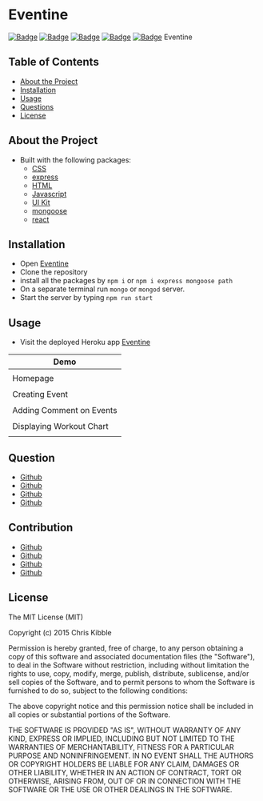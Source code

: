 # Eventine

[![Badge](https://img.shields.io/badge/License-MIT-blue)](https://opensource.org/licenses/MIT)
[![Badge](https://img.shields.io/badge/GitHub-chabivz-blueviolet?style=flat-square&logo=appveyor)](https://github.com/chabivz)
[![Badge](https://img.shields.io/badge/GitHub-tylerhance-blueviolet?style=flat-square&logo=appveyor)](https://github.com/tylerhance)
[![Badge](https://img.shields.io/badge/GitHub-DannyRoubin-blueviolet?style=flat-square&logo=appveyor)](https://github.com/DannyRoubin)
[![Badge](https://img.shields.io/badge/GitHub-MohamedB-01-blueviolet?style=flat-square&logo=appveyor)](https://github.com/MohamedB-01)
Eventine 
## Table of Contents

- [About the Project](#about-the-project)
- [Installation](#installation)
- [Usage](#usage)
- [Questions](#questions)
- [License](#License)

## About the Project


- Built with the following packages: 
  - [CSS](https://www.w3schools.com/css/)
  - [express](https://www.npmjs.com/package/express)
  - [HTML](https://www.w3schools.com/html/)
  - [Javascript](https://www.npmjs.com/package/CSS)
  - [UI Kit](https://getuikit.com/?ltclid=912db957-5ac5-43ac-bc9b-c4ede5155e75)
  - [mongoose](https://www.npmjs.com/package/mongoose)
  - [react](https://www.npmjs.com/package/react)


## Installation

- Open [Eventine](https://github.com/tylerhance/Eventine)
- Clone the repository
- install all the packages by `npm i` or `npm i express mongoose path `
- On a separate terminal run `mongo` or `mongod` server.
- Start the server by typing `npm run start`

## Usage
- Visit the deployed Heroku app [Eventine]()


|Demo|
|---|
|![]()|
|Homepage|
|![]()|
|Creating Event|
|![]()|
|Adding Comment on Events|
|![]()|
|Displaying Workout Chart|
|![]()|

## Question

- [Github](https://github.com/Chabivz)
- [Github](https://github.com/tylerhance)
- [Github](https://github.com/DannyRoubin)
- [Github](https://github.com/MohamedB-01)

## Contribution

- [Github](https://github.com/Chabivz)
- [Github](https://github.com/tylerhance)
- [Github](https://github.com/DannyRoubin)
- [Github](https://github.com/MohamedB-01)

## License

The MIT License (MIT)

Copyright (c) 2015 Chris Kibble

Permission is hereby granted, free of charge, to any person obtaining a copy of this software and associated documentation files (the "Software"), to deal in the Software without restriction, including without limitation the rights to use, copy, modify, merge, publish, distribute, sublicense, and/or sell copies of the Software, and to permit persons to whom the Software is furnished to do so, subject to the following conditions:

The above copyright notice and this permission notice shall be included in all copies or substantial portions of the Software.

THE SOFTWARE IS PROVIDED "AS IS", WITHOUT WARRANTY OF ANY KIND, EXPRESS OR IMPLIED, INCLUDING BUT NOT LIMITED TO THE WARRANTIES OF MERCHANTABILITY, FITNESS FOR A PARTICULAR PURPOSE AND NONINFRINGEMENT. IN NO EVENT SHALL THE AUTHORS OR COPYRIGHT HOLDERS BE LIABLE FOR ANY CLAIM, DAMAGES OR OTHER LIABILITY, WHETHER IN AN ACTION OF CONTRACT, TORT OR OTHERWISE, ARISING FROM, OUT OF OR IN CONNECTION WITH THE SOFTWARE OR THE USE OR OTHER DEALINGS IN THE SOFTWARE.